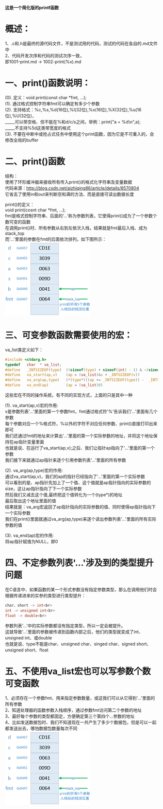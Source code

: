**这是一个简化版的printf函数**<br>

# 概述：<br>
1、.c和.h是最终的源代码文件，不是测试用的代码，测试的代码在各自的.md文件中<br>
2、代码开发次序和代码的测试次序一致，<br>
即1001-print.md -> 1002-print(%x).md<br>

# 一、print()函数说明：<br>
(0). 定义：void print(const char *fmt, ...);<br>
(1). 通过格式控制字符串fmt可以确定有多少个参数<br>
(2). 支持格式：%c,%s,%d(16位),%l(32位),%x(16位),%X(32位),%u(16位),%U(32位)，<br>
_____可以带空格、但不能在%和d/c/s之间，举例：print("a = %d\n",a);<br>
_____不支持%5d这类带宽度的格式<br>
(3). 不要在中断中或抢占式任务中使用这个print函数，因为它是不可重入的，会修改全局的buffer<br>

# 二、print()函数<br>
结构：<br>
使用了环形缓冲器来接收所有传入print()的格式化字符串及变量数据<br>
代码来源：http://blog.csdn.net/aizhiqing86/article/details/8570804<br>
它省去了使用in和out来判断空和满的方法、而是直接可读出数据长度<br>

print()的定义：<br>
void print(cosnt char *fmt, ...);<br>
fmt是格式控制字符串、后面的'...'称为参数列表，它使得print()成为了一个参数个数可变的函数<br>
在调用print()时、所有参数从右到左依次入栈，结果就是fmt最后入栈、成为stack_top<br>
而'...'里面的参数在fmt的后面依次排列，如下图所示：<br>
![stack_5](/lessons/1010-USART/1002-print/material/stack_5.png)<br>

# 三、可变参数函数需要使用的宏：<br>
va_list类定义如下：<br>
```c
#include <stdarg.h>
typedef   char  * va_list;
#define   _INTSIZEOF(type)  ((sizeof(type) + sizeof(int) - 1) & ~(sizeof(int) - 1))    // 结果为sizeof(int)的整数倍
#define   va_start(ap,v)    (ap = (va_list)&v + _INTSIZEOF(v))                         // 让ap指向参数v的参数列表中的第一个参数
#define   va_arg(ap,type)   (*(type*)((ap += _INTSIZEOF(type)) -  _INTSIZEOF(type)))   // 取出参数t、并让ap指向参数t的下一个参数
#define   va_end(ap)        (ap = (va_list)0)
```
这些宏在不同的操作系统，有不同的实现方式，上面的只是其中一种<br>


(1). va_start(ap,v)宏的作用: <br>
v是参数列表'...'里面的第一个参数fmt，fmt通过格式符'%'告诉我们'...'里面有几个参数<br>
每个参数对应一个%格式符，%以外的字符不对应任何参数、print()直接打印出来即可<br>
我们还通过fmt的地址来计算出'...'里面的第一个实际参数的地址，并将这个地址保持在ap指针变量里面<br>
也就是说、在运行了va_start(ap,v);之后、我们让指针ap指向了'...'里面的第一个参数<br>
我们接下来就通过ap指针来逐个引用参数列表'...'里面的所有参数<br>

(2). va_arg(ap,type)宏的作用:<br>
通过va_start(ap,v)，我们的ap的指针已经指向了'...'里面的第一个实际参数<br>
可以看到的是、ap指针先加上了一个值、这个值就是ap指针指向的实际参数的size，这让ap指针指向了下一个实际参数<br>
然后我们又减去这个值,最终把这个值转化为一个(type*)的地址<br>
最后取出这个地址里面的值<br>
结果就是：va_arg宏返回了ap指针指向的实际参数的值、同时使得ap指针指向下一个实际参数<br>
我们在print()里面就通过va_arg(ap,type)来逐个读出参数列表'...'里面的所有实际参数的值<br>

(3). va_end(ap)宏的作用:<br>
     将ap指针赋值为NULL，即0<br>


# 四、不定参数列表'...'涉及到的类型提升问题<br>
在C语言中、如果函数的某一个形式参数没有指定参数类型，那么在调用他们时会根据传递进来的实参的类型进行类型提升：<br>
```c
char、short -> int<br>
int -> unsigned int<br>
float -> double<br>
```
参数列表'...'中的实际参数都没有指定类型，所以一定会被提升。<br>
这就导致'...'里面的参数被传递到函数内部之后，他们的类型就变成了int、unsigned int、或double<br>
也就是说、type不能是char、unsigned char、singed char、signed short、unsigned short、float<br>

# 五、不使用va_list宏也可以写参数个数可变函数<br>
1、必须存在一个参数fmt、用来指定参数数量，或这我们可以从它得到'...'里面的所有参数<br>
2、知道处理器的函数参数入栈顺序，通过参数fmt访问第二个参数的地址<br>
3、最好每个参数的类型都固定，方便确定第三个第四个...参数的地址<br>
4、比如发送数据包时、我们不知道现在一共产生了多少个数据包，但是可以一起都发送出去，哪怕数据包数量每次不同<br>
![stack_5](/lessons/1010-USART/1002-print/material/stack_5.png)<br>

